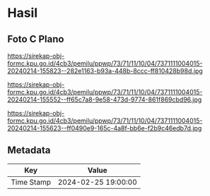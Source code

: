 # Hasil

## Foto C Plano

https://sirekap-obj-formc.kpu.go.id/4cb3/pemilu/ppwp/73/71/11/10/04/7371111004015-20240214-155823--282e1163-b93a-448b-8ccc-ff810428b98d.jpg

https://sirekap-obj-formc.kpu.go.id/4cb3/pemilu/ppwp/73/71/11/10/04/7371111004015-20240214-155552--ff65c7a8-9e58-473d-9774-861f869cbd96.jpg

https://sirekap-obj-formc.kpu.go.id/4cb3/pemilu/ppwp/73/71/11/10/04/7371111004015-20240214-155623--ff0490e9-165c-4a8f-bb6e-f2b9c46edb7d.jpg


## Metadata

| Key        | Value               |
| ---------- | ------------------- |
| Time Stamp | 2024-02-25 19:00:00 |



